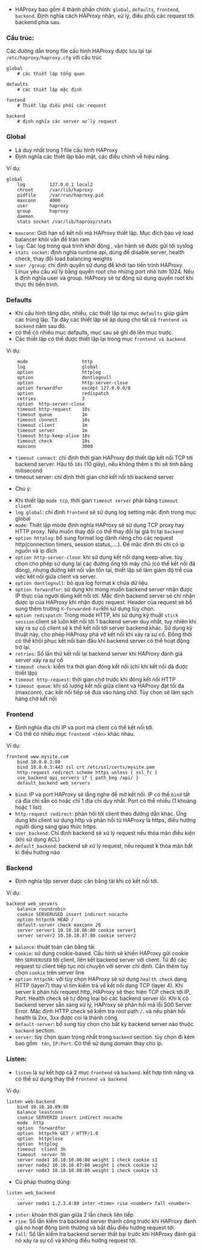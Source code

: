 - HAProxy bao gồm 4 thành phần chính: `global`, `defaults`, `frontend`, `backend`. Định nghĩa cách HAProxy nhận, xử lý, điều phối các request tới backend phía sau.

### Cấu trúc: 
Các đường dẫn trong file cấu hình HAProxy được lưu lại tại `/etc/haproxy/haproxy.cfg` với cấu trúc

```
global
    # các thiết lập tổng quan

defaults
    # các thiết lập mặc định

fontend
    # Thiết lập điều phối các request

backend
    # định nghĩa các server xử lý request

```

### Global 
- Là duy nhất trong 1 file cấu hình HAProxy
- Định nghĩa các thiết lập bảo mật, các điều chỉnh về hiệu năng.

Ví dụ:

```
global
    log         127.0.0.1 local2
    chroot      /var/lib/haproxy
    pidfile     /var/run/haproxy.pid
    maxconn     4000
    user        haproxy
    group       haproxy
    daemon
    stats socket /var/lib/haproxy/stats
```

- `maxconn`: Giới hạn số kết nối mà HAProxy thiết lập. Mục đích bảo vệ load balancer khỏi vấn đề tràn ram
- `log`: Các log trong quá trình khởi động , vận hành sẽ được gửi tới syslog
- `stats socket`: định nghĩa runtime api, dùng để disable server, health check, thay đổi load balancing weights
- `user /group`: chỉ định quyền sử dụng để khởi tạo tiến trình HAProxy. Linux yêu cầu xử lý bằng quyền root cho những port nhỏ hơn 1024. Nếu k định nghĩa user và group. HAProxy sẽ tự động sử dụng quyền root khi thực thi tiến trình.

### Defaults

- Khi cấu hình tăng dần, nhiều, các thiết lập tại mục `defaults` giúp giảm các trùng lặp. Tại đây các thiết lập sẽ áp dụng cho tất cả `frontend và backend` nằm sau đó.
- có thể có nhiều mục defaults, mục sau sẽ ghi đè lên mục trước.
- Các thiết lập có thể được thiết lập lại trong mục `frontend và backend`

Ví dụ:
```
    mode                    http
    log                     global
    option                  httplog
    option                  dontlognull
    option                  http-server-close
    option forwardfor       except 127.0.0.0/8
    option                  redispatch
    retries                 3
    option  http-server-close
    timeout http-request    10s
    timeout queue           1m
    timeout connect         10s
    timeout client          1m
    timeout server          1m
    timeout http-keep-alive 10s
    timeout check           10s
    maxconn                 3000

```

- `timeout connect`: chỉ định thời gian HAProxy đợi thiết lập kết nối TCP tới backend server. Hậu tố `10s` (10 giây), nếu không thêm s thì sẽ tính bằng milisecond
- timeout server: chỉ định thời gian chờ kết nối tới backend server 

* Chú ý:
- Khi thiết lập `mode tcp`, thời gian `timeout server` phải bằng `timeout client`
- `log global`: chỉ định `frontend` sẽ sử dụng log setting mặc định trong mục global
- `mode`: Thiết lập mode định nghĩa HAProxy sẽ sử dụng TCP proxy hay HTTP proxy. Nếu muốn thay đổi có thể thay đổi lại giá trị tại `backend`
- `option httplog`: bổ sung format log dành riêng cho các request http(connection timers, session status,....). Để mặc định thì chi có ip nguồn và ip đích
- `option http-server-close`: khi sử dụng kết nối dạng keep-alive. tùy chọn cho phép sử dụng lại các đường ống tới máy chủ (có thể kết nối đã đóng), nhưng đường kết nối vẫn tồn tại, thiết lập sẽ làm giảm độ trễ của việc kết nối giữa client và server.
- `option dontlognull`: bỏ qua log format k chứa dữ liệu
- `option forwardfor`: sử dụng khi mong muốn backend server nhận được IP thực của người dùng kết nối tới. Mặc định backend server sẽ chỉ nhận được ip của HAProxy khi nhận được request. Header của request sẽ bổ sung thêm trường `X-forwarded-For`khi sử dụng tùy chọn.
- `option redispatch`: Trong mode HTTP, khi sử dụng kỹ thuật `stick session` client sẽ luôn kết nối tới 1 backend server duy nhất, tuy nhiên khi xảy ra sự cố client sẽ k thể kết nối tới server backend khác. Sử dụng kỹ thuật này, cho phép HAProxy phá vỡ kết nối khi xảy ra sự cố. Đồng thời có thể khôi phục kết nối ban đầu khi backend server có thể hoạt động trở lại.
- `retries`: Số lần thử kết nối lại backend server khi HAProxy đánh giá server xảy ra sự cố
- `timeout check`: kiểm tra thời gian đóng kết nối (chỉ khi kết nối đã được thiết lập)
- `timeout http-request`: thời gian chờ trước khi đóng kết nối HTTP
- `timeout queue`: khi số lượng kết nối giữa client và HAProxy đạt tối đa (maxconn), các kết nối tiếp sẽ đưa vào hàng chờ. Tùy chọn sẽ làm sạch hàng chờ kết nối

### Frontend

- Định nghĩa địa chỉ IP và port mà client có thể kết nối tới.
- Có thể có nhiều mục `frontend <tên>` khác nhau.

Ví dụ:
```
frontend www.mysite.com
    bind 10.0.0.3:80
    bind 10.0.0.3:443 ssl crt /etc/ssl/certs/mysite.pem
    http-request redirect scheme https unless { ssl_fc }
    use_backend api_servers if { path_beg /api/ }
    default_backend web_servers
```

- `bind`: IP và port HAProxy sẽ lắng nghe để mở kết nối. IP có thể `bind` tất cả địa chỉ sẵn có hoặc chỉ 1 địa chỉ duy nhất. Port có thể nhiều (1 khoảng hoặc 1 list)
- `http-request redirect`: phản hồi tới client theo đường dẫn khác. Ứng dụng khi client sử dụng http và phản hồi từ HAProxy là https, điều hướng người dùng sang giao thức https.
- `user_backend`: Chỉ định backend sẽ xử lý request nếu thỏa mãn điều kiện (khi sử dụng ACL)
- `default_backend`: backend sẽ xử lý request, nếu request k thỏa mãn bất kì điều hướng nào

### Backend

- Định nghĩa tập server được cân bằng tải khi có kết nối tới.

Ví dụ:
```
backend web_servers
    balance roundrobin
    cookie SERVERUSED insert indirect nocache
    option httpchk HEAD /
    default-server check maxconn 20
    server server1 10.10.10.86:80 cookie server1
    server server2 10.10.10.87:80 cookie server2
```

- `balance`: thuật toán cân bằng tải
- `cookie`: sử dụng cookie-based. Cấu hình sẽ khiến HAProxy gửi cookie tên `SERVERUSED` tới client, liên kết backend server với client. Từ đó các request từ client tiếp tục nói chuyện với server chỉ định. Cần thêm tuy chọn `cookie` trên server line
- `option httpchk`: với tùy chọn HAProxy sẽ sử dụng `health check` dạng HTTP (layer7) thay vì tìm kiếm trả về kết nối dạng TCP (layer 4). Khi server k phản hồi request http, HAProxy sẽ thẹc hiện TCP check tới IP, Port. Health check sẽ tự động loại bỏ các backend server lỗi. Khi k có backend server sẵn sàng xử lý, HAProxy sẽ phản hồi mã lỗi 500 Server Error. Mặc định HTTP check sẽ kiểm tra root path `/`. và nếu phản hồi health là 2xx, 3xx được coi là thành công.
- `default-server`: bổ sung tùy chọn cho bất kỳ backend server nào thuộc `backend` section.
- `server`: tùy chọn quan trọng nhất trong `backend` section. tùy chọn đi kèm bao gồm ` tên`, `IP:Port`. Có thể sử dụng domain thay cho ip.

### Listen:

- `listen` là sự kết hợp cả 2 mục `frontend` và `backend`. kết hợp tính năng và có thể sử dụng thay thế `frontend và backend`

Ví dụ: 
```
listen web-backend
    bind 10.10.10.89:80
    balance leastconn
    cookie SERVERID insert indirect nocache
    mode  http
    option  forwardfor
    option  httpchk GET / HTTP/1.0
    option  httpclose
    option  httplog
    timeout  client 3h
    timeout  server 3h
    server node1 10.10.10.86:80 weight 1 check cookie s1
    server node2 10.10.10.87:80 weight 1 check cookie s2
    server node3 10.10.10.88:80 weight 1 check cookie s3
```

- Cú pháp thường dùng:
```
listen web_backend
    ...
    server node1 1.2.3.4:80 inter <time> rise <number> fall <number>
```

- `inter`: khoản thời gian giữa 2 lần check liên tiếp
- `rise`: Số lần kiểm tra backend server thành công trước khi HAProxy đánh giá nó hoạt động bình thường và bắt đầu điều hướng request tới.
- `fall`: Số lần kiểm tra backend server thất bại trước khi HAProxy đánh giá nó xảy ra sự cố và không điều hướng request tới.


